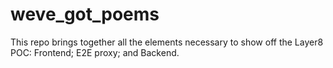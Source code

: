 # weve_got_poems

This repo brings together all the elements necessary to show off the Layer8 POC: Frontend; E2E proxy; and Backend.
